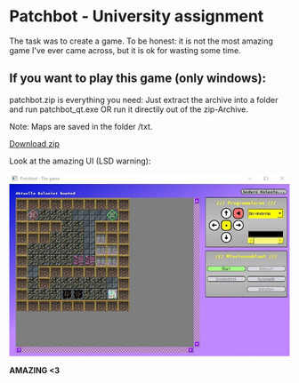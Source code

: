 Patchbot - University assignment
================================

The task was to create a game. To be honest: it is not the most amazing game I've ever came across, but it is ok for wasting some time.

If you want to play this game (only windows):
---------------------------------------------
patchbot.zip is everything you need: Just extract the archive into a folder and run patchbot_qt.exe OR run it directily out of the zip-Archive.

Note: Maps are saved in the folder /txt.

[Download zip](https://github.com/thierschi/patchbot/blob/master/patchbot.zip?raw=true)

Look at the amazing UI (LSD warning):

![Image](pb_win_img.jpg "UI")

**AMAZING <3**
